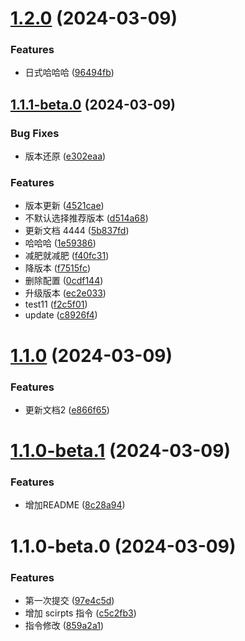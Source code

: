 

# [1.2.0](https://github.com/hangaoke1/release-it-test/compare/1.1.1-beta.0...1.2.0) (2024-03-09)


### Features

* 日式哈哈哈 ([96494fb](https://github.com/hangaoke1/release-it-test/commit/96494fb58601fd3a2f9128072bbc9ab2be50cd08))

## [1.1.1-beta.0](https://github.com/hangaoke1/release-it-test/compare/1.1.0...1.1.1-beta.0) (2024-03-09)


### Bug Fixes

* 版本还原 ([e302eaa](https://github.com/hangaoke1/release-it-test/commit/e302eaa2965a5e1f3805a296889ca386b19ede2c))


### Features

* 版本更新 ([4521cae](https://github.com/hangaoke1/release-it-test/commit/4521cae8bb594c89b2fc67e17b06bb3adf070cda))
* 不默认选择推荐版本 ([d514a68](https://github.com/hangaoke1/release-it-test/commit/d514a68ee679ef082ea1a0d48ba09fd812dbcbeb))
* 更新文档 4444 ([5b837fd](https://github.com/hangaoke1/release-it-test/commit/5b837fd7e402b62d35013692145d8444993dcb18))
* 哈哈哈 ([1e59386](https://github.com/hangaoke1/release-it-test/commit/1e59386ce13d7a534f48b272e124199db2e69809))
* 减肥就减肥 ([f40fc31](https://github.com/hangaoke1/release-it-test/commit/f40fc310b60fb84d18a08d72af7e22c3e9ee579a))
* 降版本 ([f7515fc](https://github.com/hangaoke1/release-it-test/commit/f7515fcdcfac7ab5c2bac4ed9f16cb06d2980d69))
* 删除配置 ([0cdf144](https://github.com/hangaoke1/release-it-test/commit/0cdf144dd56701b7b955050236230eb8e2914d3b))
* 升级版本 ([ec2e033](https://github.com/hangaoke1/release-it-test/commit/ec2e033ea24c6eb570398ab5d105e7b2542d7791))
* test11 ([f2c5f01](https://github.com/hangaoke1/release-it-test/commit/f2c5f011b380fcf0034ad30fb59024582f3b87be))
* update ([c8926f4](https://github.com/hangaoke1/release-it-test/commit/c8926f4a5c3a58c38a1974dd0e5c893a5cbbf696))

# [1.1.0](https://github.com/hangaoke1/release-it-test/compare/1.1.0-beta.1...1.1.0) (2024-03-09)


### Features

* 更新文档2 ([e866f65](https://github.com/hangaoke1/release-it-test/commit/e866f65f4d6be254c8945edaf75976fca749e606))

# [1.1.0-beta.1](https://github.com/hangaoke1/release-it-test/compare/1.1.0-beta.0...1.1.0-beta.1) (2024-03-09)


### Features

* 增加README ([8c28a94](https://github.com/hangaoke1/release-it-test/commit/8c28a9401734eb7530447ac305dc2d1ad1d792bb))

# 1.1.0-beta.0 (2024-03-09)


### Features

* 第一次提交 ([97e4c5d](https://github.com/hangaoke1/release-it-test/commit/97e4c5d4eca65d5dacb76bdfed28ba89ee0bdf0c))
* 增加 scirpts 指令 ([c5c2fb3](https://github.com/hangaoke1/release-it-test/commit/c5c2fb3ae792b7b2191292fc4b30d5dc0dc48df6))
* 指令修改 ([859a2a1](https://github.com/hangaoke1/release-it-test/commit/859a2a16f10b38eaf16bc58a75ec9d7181762c43))
